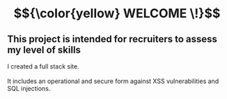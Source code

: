 #  $${\color{yellow} WELCOME \!}$$

## This project is intended for recruiters to assess my level of skills

I created a full stack site.<br><br>
It includes an operational and secure form against XSS vulnerabilities and SQL injections.
